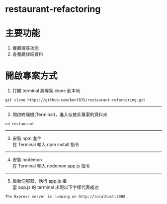 ﻿# restaurant-refactoring

主要功能
===
1. 餐廳搜尋功能
2. 各餐廳詳細資料 <br>

開啟專案方式
===
1. 打開 terminal 將專案 clone 到本地 <br>
```
git clone https://github.com/ken7875/restaurant-refactoring.git
```
---
2. 開啟終端機(Terminal)，進入存放此專案的資料夾 <br>
```
cd restaurant
```
---
3. 安裝 npm 套件 <br>
在 Terminal 輸入 npm install 指令 <br>
---
4. 安裝 nodemon <br>
在 Terminal 輸入 nodemon app.js 指令 <br>
---
5. 啟動伺服器，執行 app.js 檔 <br>
當 app.js 的 terminal 出現以下字樣代表成功
```
The Express server is running on http://localhost:3000
```
